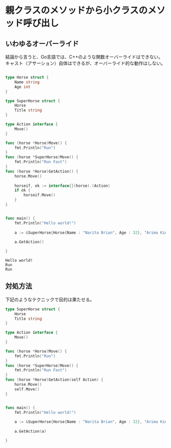 # 親クラスのメソッドから小クラスのメソッド呼び出し

## いわゆるオーバーライド
結論から言うと、Go言語では、C++のような関数オーバーライドはできない。
キャスト（アサーション）自体はできるが、オーバーライド的な動作はしない。

```go

type Horse struct {
    Name string
    Age int
}

type SuperHorse struct {
	Horse
	Title string
}

type Action interface {
	Move()
}

func (horse *Horse)Move() {
	fmt.Println("Run")
}
func (horse *SuperHorse)Move() {
	fmt.Println("Run Fast")
}
func (horse *Horse)GetAction() {
	horse.Move()
	
	horseif, ok := interface{}(horse).(Action)
	if ok {
		horseif.Move()
	}
}


func main() {
    fmt.Println("Hello world!")
    
    a := &SuperHorse{Horse{Name : "Narita Brian", Age : 32}, "Arima Kinen"}
    
    a.GetAction()

}

```

```
Hello world!
Run
Run

```




## 対処方法
下記のようなテクニックで目的は果たせる。

```go
type SuperHorse struct {
	Horse
	Title string
}

type Action interface {
	Move()
}

func (horse *Horse)Move() {
	fmt.Println("Run")
}
func (horse *SuperHorse)Move() {
	fmt.Println("Run Fast")
}
func (horse *Horse)GetAction(self Action) {
	horse.Move()
	self.Move()
}


func main() {
    fmt.Println("Hello world!")
    
    a := &SuperHorse{Horse{Name : "Narita Brian", Age : 32}, "Arima Kinen"}
    
    a.GetAction(a)

}
```
```

```
